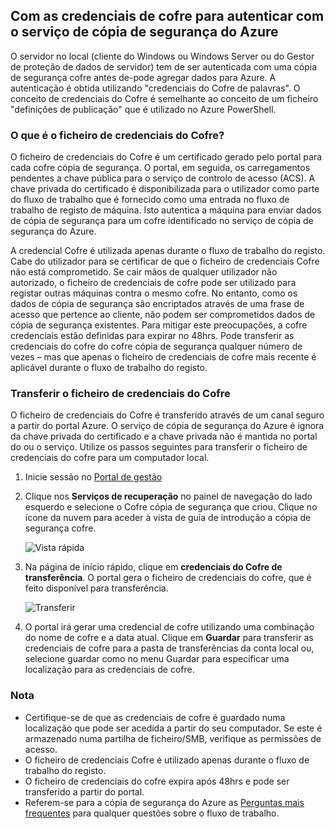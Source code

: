## <a name="using-vault-credentials-to-authenticate-with-the-azure-backup-service"></a>Com as credenciais de cofre para autenticar com o serviço de cópia de segurança do Azure

O servidor no local (cliente do Windows ou Windows Server ou do Gestor de proteção de dados de servidor) tem de ser autenticada com uma cópia de segurança cofre antes de-pode agregar dados para Azure. A autenticação é obtida utilizando "credenciais do Cofre de palavras". O conceito de credenciais do Cofre é semelhante ao conceito de um ficheiro "definições de publicação" que é utilizado no Azure PowerShell.

### <a name="what-is-the-vault-credential-file"></a>O que é o ficheiro de credenciais do Cofre?

O ficheiro de credenciais do Cofre é um certificado gerado pelo portal para cada cofre cópia de segurança. O portal, em seguida, os carregamentos pendentes a chave pública para o serviço de controlo de acesso (ACS). A chave privada do certificado é disponibilizada para o utilizador como parte do fluxo de trabalho que é fornecido como uma entrada no fluxo de trabalho de registo de máquina. Isto autentica a máquina para enviar dados de cópia de segurança para um cofre identificado no serviço de cópia de segurança do Azure.

A credencial Cofre é utilizada apenas durante o fluxo de trabalho do registo. Cabe do utilizador para se certificar de que o ficheiro de credenciais Cofre não está comprometido. Se cair mãos de qualquer utilizador não autorizado, o ficheiro de credenciais de cofre pode ser utilizado para registar outras máquinas contra o mesmo cofre. No entanto, como os dados de cópia de segurança são encriptados através de uma frase de acesso que pertence ao cliente, não podem ser comprometidos dados de cópia de segurança existentes. Para mitigar este preocupações, a cofre credenciais estão definidas para expirar no 48hrs. Pode transferir as credenciais do cofre do cofre cópia de segurança qualquer número de vezes – mas que apenas o ficheiro de credenciais de cofre mais recente é aplicável durante o fluxo de trabalho do registo.

### <a name="download-the-vault-credential-file"></a>Transferir o ficheiro de credenciais do Cofre

O ficheiro de credenciais do Cofre é transferido através de um canal seguro a partir do portal Azure. O serviço de cópia de segurança do Azure é ignora da chave privada do certificado e a chave privada não é mantida no portal do ou o serviço. Utilize os passos seguintes para transferir o ficheiro de credenciais do cofre para um computador local.

1.  Inicie sessão no [Portal de gestão](https://manage.windowsazure.com/)
2.  Clique nos **Serviços de recuperação** no painel de navegação do lado esquerdo e selecione o Cofre cópia de segurança que criou. Clique no ícone da nuvem para aceder à vista de guia de introdução a cópia de segurança cofre.

    ![Vista rápida](./media/backup-download-credentials/quickview.png)

3.  Na página de início rápido, clique em **credenciais do Cofre de transferência**. O portal gera o ficheiro de credenciais do cofre, que é feito disponível para transferência.

    ![Transferir](./media/backup-download-credentials/downloadvc.png)

4.  O portal irá gerar uma credencial de cofre utilizando uma combinação do nome de cofre e a data atual. Clique em **Guardar** para transferir as credenciais de cofre para a pasta de transferências da conta local ou, selecione guardar como no menu Guardar para especificar uma localização para as credenciais de cofre.

### <a name="note"></a>Nota
- Certifique-se de que as credenciais de cofre é guardado numa localização que pode ser acedida a partir do seu computador. Se este é armazenado numa partilha de ficheiro/SMB, verifique as permissões de acesso.
- O ficheiro de credenciais Cofre é utilizado apenas durante o fluxo de trabalho do registo.
- O ficheiro de credenciais do cofre expira após 48hrs e pode ser transferido a partir do portal.
- Referem-se para a cópia de segurança do Azure as [Perguntas mais frequentes](../articles/backup/backup-azure-backup-faq.md) para qualquer questões sobre o fluxo de trabalho.
